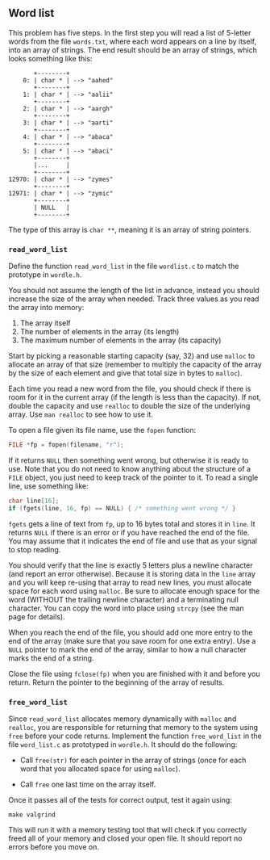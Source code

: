 Word list
---------

This problem has five steps. In the first step you will read a list
of 5-letter words from the file `words.txt`, where each word appears
on a line by itself, into an array of strings. The end result should
be an array of strings, which looks something like this:

```
       +--------+
    0: | char * | --> "aahed"
       +--------+
    1: | char * | --> "aalii"
       +--------+
    2: | char * | --> "aargh"
       +--------+
    3: | char * | --> "aarti"
       +--------+
    4: | char * | --> "abaca"
       +--------+
    5: | char * | --> "abaci"
       +--------+
       |...     |
       +--------+
12970: | char * | --> "zymes"
       +--------+
12971: | char * | --> "zymic"
       +--------+
       | NULL   |
       +--------+
```

The type of this array is `char **`, meaning it is an array of
string pointers.


### `read_word_list`

Define the function `read_word_list` in the file `wordlist.c` to
match the prototype in `wordle.h`.

You should not assume the length of the list in advance, instead you
should increase the size of the array when needed. Track three
values as you read the array into memory:

1.  The array itself
2.  The number of elements in the array (its length)
3.  The maximum number of elements in the array (its capacity)

Start by picking a reasonable starting capacity (say, 32) and use
`malloc` to allocate an array of that size (remember to multiply the
capacity of the array by the size of each element and give that
total size in bytes to `malloc`).

Each time you read a new word from the file, you should check if
there is room for it in the current array (if the length is less than
the capacity). If not, double the capacity and use `realloc` to
double the size of the underlying array. Use `man realloc` to see
how to use it.

To open a file given its file name, use the `fopen` function:

``` c
FILE *fp = fopen(filename, "r");
```

If it returns `NULL` then something went wrong, but otherwise it is
ready to use. Note that you do not need to know anything about the
structure of a `FILE` object, you just need to keep track of the
pointer to it. To read a single line, use something like:

``` c
char line[16];
if (fgets(line, 16, fp) == NULL) { /* something went wrong */ }
```

`fgets` gets a line of text from `fp`, up to 16 bytes total and
stores it in `line`. It returns `NULL` if there is an error or if
you have reached the end of the file. You may assume that it
indicates the end of file and use that as your signal to stop
reading.

You should verify that the line is exactly 5 letters plus a newline
character (and report an error otherwise). Because it is storing
data in the `line` array and you will keep re-using that array to
read new lines, you must allocate space for each word using
`malloc`. Be sure to allocate enough space for the word (WITHOUT the
trailing newline character) and a terminating null character. You
can copy the word into place using `strcpy` (see the man page for
details).

When you reach the end of the file, you should add one more entry to
the end of the array (make sure that you save room for one extra
entry). Use a `NULL` pointer to mark the end of the array, similar
to how a null character marks the end of a string.

Close the file using `fclose(fp)` when you are finished with it and
before you return. Return the pointer to the beginning of the array
of results.


### `free_word_list`

Since `read_word_list` allocates memory dynamically with `malloc`
and `realloc`, you are responsible for returning that memory to the
system using `free` before your code returns. Implement the function
`free_word_list` in the file `word_list.c` as prototyped in
`wordle.h`. It should do the following:

*   Call `free(str)` for each pointer in the array of strings (once
    for each word that you allocated space for using `malloc`).

*   Call `free` one last time on the array itself.

Once it passes all of the tests for correct output, test it again
using:

    make valgrind

This will run it with a memory testing tool that will check if you
correctly freed all of your memory and closed your open file. It
should report no errors before you move on.
